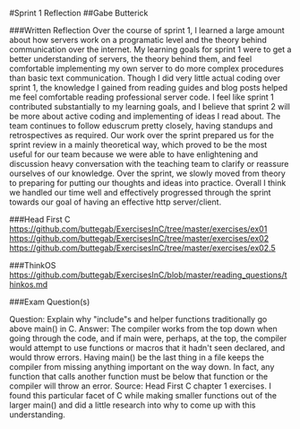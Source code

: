 #Sprint 1 Reflection
##Gabe Butterick

###Written Reflection
Over the course of sprint 1, I learned a large amount about how servers work on a programatic level and the theory behind communication over the internet. My learning goals for sprint 1 were to get a better understanding of servers, the theory behind them, and feel comfortable implementing my own server to do more complex procedures than basic text communication. Though I did very little actual coding over sprint 1, the knowledge I gained from reading guides and blog posts helped me feel comfortable reading professional server code. I feel like sprint 1 contributed substantially to my learning goals, and I believe that sprint 2 will be more about active coding and implementing of ideas I read about.
The team continues to follow eduscrum pretty closely, having standups and retrospectives as required. Our work over the sprint prepared us for the sprint review in a mainly theoretical way, which proved to be the most useful for our team because we were able to have enlightening and discussion heavy conversation with the teaching team to clarify or reassure ourselves of our knowledge. Over the sprint, we slowly moved from theory to preparing for putting our thoughts and ideas into practice. Overall I think we handled our time well and effectively progressed through the sprint towards our goal of having an effective http server/client.


###Head First C
https://github.com/buttegab/ExercisesInC/tree/master/exercises/ex01
https://github.com/buttegab/ExercisesInC/tree/master/exercises/ex02
https://github.com/buttegab/ExercisesInC/tree/master/exercises/ex02.5


###ThinkOS
https://github.com/buttegab/ExercisesInC/blob/master/reading_questions/thinkos.md

###Exam Question(s)

Question: Explain why "include"s and helper functions traditionally go above main() in C.
Answer: The compiler works from the top down when going through the code, and if main were, perhaps, at the top, the compiler would attempt to use functions or macros that it hadn't seen declared, and would throw errors. Having main() be the last thing in a file keeps the compiler from missing anything important on the way down. In fact, any function that calls another function must be below that function or the compiler will throw an error.
Source: Head First C chapter 1 exercises. I found this particular facet of C while making smaller functions out of the larger main() and did a little research into why to come up with this understanding.